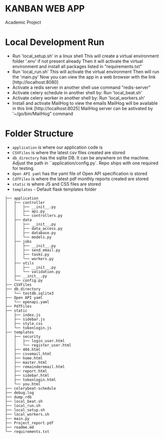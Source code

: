# KANBAN WEB APP
Academic Project

# Local Development Run
- Run 'local_setup.sh' in a linux shell
    This will create a virtual environment folder '.env' if not present already
    Then it will activate the virtual environment and install all packages listed in "requirements.txt"
- Run 'local_run.sh'
    This will activate the virtual environment
    Then will run the 'main.py'
    Now you can view the app in a web browser with the link [http://localhost:8080]
- Activate a redis server in another shell
    use command "redis-server"
- Activate celery schedule in another shell by:
    Run 'local_beat.sh'
- Activate celery worker in another shell by:
    Run 'local_workers.sh'
- Install and activate MailHog to view the emails
    MailHog will be available in this link [http://localhost:8025]
    MailHog server can be astivated by '~/go/bin/MailHog" command



# Folder Structure

- `application` is where our application code is
- `CSVFiles` is where the latest csv files created are stored
- `db_directory` has the sqlite DB. It can be anywhere on the machine. Adjust the path in ``application/config.py`. Repo ships with one required for testing.
- `Open API yaml` has the yaml file of Open API specification is stored
- `CdfFiles` is where the latest pdf monthly reports created are stored
- `static` is where JS and CSS files are stored
- `templates` - Default flask templates folder


```
├── application
│   ├── controller
│   │   ├── __init__.py
│   │   ├── api.py
│   │   └── controllers.py
│   ├── data
│   │   ├── __init__.py
│   │   ├── data_access.py
│   │   ├── database.py
│   │   └── models.py
│   ├── jobs
│   │   ├── __init__.py
│   │   ├── send_email.py
│   │   ├── tasks.py
│   │   └── workers.py
│   ├── utils
│   │   ├── __init__.py
│   │   └── validation.py
│   ├── __init__.py
│   └── config.py
├── CSVFiles
├── db_directory
│   └── testdb.sqlite3
├── Open API yaml
│   └── openapi.yaml
├── PdfFiles
├── static
│   ├── index.js
│   ├── sidebar.js
│   ├── style.css
│   └── tokenlogin.js
├── templates
│   ├── security   
│   │   ├── login_user.html
│   │   └── register_user.html
│   ├── 404.html    
│   ├── csvemail.html    
│   ├── home.html
│   ├── master.html
│   ├── remainderemail.html
│   ├── report.html
│   ├── sidebar.html
│   ├── tokenlogin.html
│   └── you.html
├── celerybeat-schedule
├── debug.log
├── dump.rdb
├── local_beat.sh
├── local_run.sh
├── local_setup.sh
├── local_workers.sh
├── main.py
├── Project_report.pdf
├── readme.md
└── requirements.txt

```